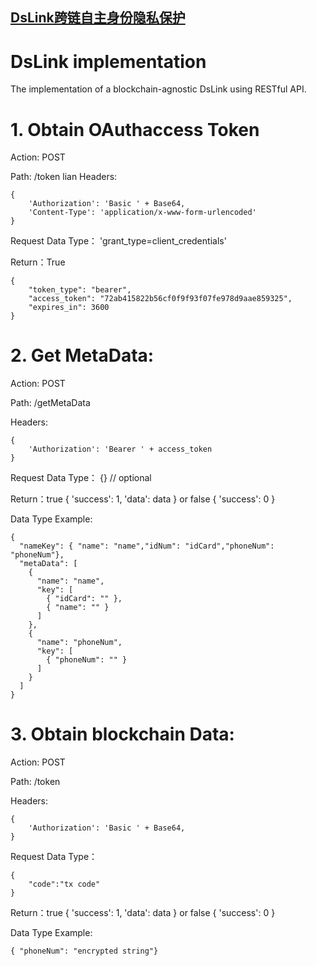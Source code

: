 ## [DsLink跨链自主身份隐私保护](http://www.dslink.net/)
# DsLink implementation

The implementation of a blockchain-agnostic DsLink using RESTful API.

# 1. Obtain OAuthaccess Token

Action: POST 

Path: /token
lian
Headers:

    {
        'Authorization': 'Basic ' + Base64,    
        'Content-Type': 'application/x-www-form-urlencoded'   
    }
    
Request Data Type：
     'grant_type=client_credentials' 
     
Return：True

    {
	    "token_type": "bearer",      
	    "access_token": "72ab415822b56cf0f9f93f07fe978d9aae859325",     
	    "expires_in": 3600          
    }
    
 # 2. Get MetaData:
 
Action: POST 

Path: /getMetaData

Headers:

    {
        'Authorization': 'Bearer ' + access_token    
    }
    
Request Data Type：
     {} // optional  
     
Return：true { 'success': 1, 'data': data }  or  false { 'success': 0 }

Data Type Example:

    {
      "nameKey": { "name": "name","idNum": "idCard","phoneNum": "phoneNum"}, 
      "metaData": [
        {
          "name": "name",
          "key": [
            { "idCard": "" },
            { "name": "" }
          ]
        },
        {
          "name": "phoneNum",
          "key": [ 
            { "phoneNum": "" }
          ]
        }
      ]
    }
    
# 3. Obtain blockchain Data:
 
Action: POST 

Path: /token

Headers:

    {
        'Authorization': 'Basic ' + Base64,    
    }
    
Request Data Type：

    {
        "code":"tx code"         
    } 
    
Return：true { 'success': 1, 'data': data }  or  false { 'success': 0 }

Data Type Example:

    { "phoneNum": "encrypted string"}
    
